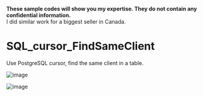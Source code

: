 **These sample codes will show  you my expertise. They do not contain any confidential information.**    
I did similar work for a biggest seller in Canada.   

# SQL_cursor_FindSameClient
Use PostgreSQL cursor, find the same client in a table.

![image](https://user-images.githubusercontent.com/75282285/185155647-82a48a7c-6f8a-48f8-8f74-768c2b9aaa30.png)


![image](https://user-images.githubusercontent.com/75282285/185159990-7d024d61-6d81-4713-9345-975e16492414.png)

